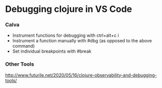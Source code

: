 # Debugging clojure in VS Code

### Calva

* Instrument functions for debugging with ctrl+alt+c i
* Instrument a function manually with #dbg (as opposed to the above command)
* Set individual breakpoints with #break

### Other Tools

http://www.futurile.net/2020/05/16/clojure-observability-and-debugging-tools/


